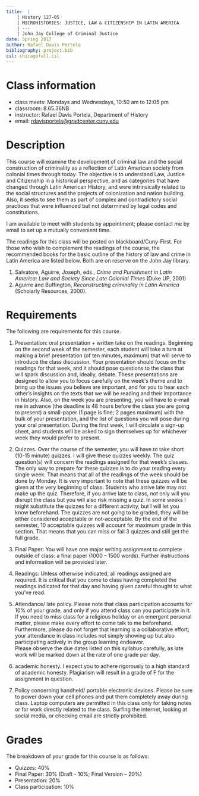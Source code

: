 ```yaml
---
title:  |
    | History 127-05
    | MICROHISTORIES: JUSTICE, LAW & CITIZENSHIP IN LATIN AMERICA
    | ---
    | John Jay College of Criminal Justice
date: Spring 2017
author: Rafael Davis Portela
bibliography: project.bib
csl: chicagofull.csl
---
```


# Class information
- class meets: Mondays and Wednesdays, 10:50 am to 12:05 pm
- classroom: 8.65.36NB
- instructor: Rafael Davis Portela, Department of History
- email: rdavisportela@gradcenter.cuny.edu

# Description
This course will examine the development of criminal law and the social construction of criminality as a reflection of Latin American society from colonial times through today. The objective is to understand Law, Justice and Citizenship in a historical perspective, and as categories that have changed through Latin American History, and were intrinsically related to the social structures and the projects of colonization and nation building. Also, it seeks to see them as part of complex and contradictory social practices that were influenced but not determined by legal codes and constitutions.

I am available to meet with students by appointment; please contact me by email to set up a mutually convenient time.

The readings for this class will be posted on blackboard/Cuny-First. For those who wish to complement the readings of the course, the recommended books for the basic outline of the history of law and crime in Latin America are listed below. Both are on reserve on the John Jay library.

1. Salvatore, Aguirre, Joseph, eds., *Crime and Punishment in Latin America: Law and Society 
Since Late Colonial Times* (Duke UP, 2001)
2. Aguirre and Buffington, *Reconstructing criminality in Latin America* (Scholarly Resources, 2000). 


# Requirements
The following are requirements for this course.

1. Presentation: oral presentation + written take on the readings. Beginning on the second week of the semester, each student will take a turn at making a brief presentation (of ten minutes, maximum) that will serve to introduce the class discussion. Your presentation should focus on the readings for that week, and it should pose questions to the class that will spark discussion and, ideally, debate. These presentations are designed to allow you to focus carefully on the week's theme and to bring up the issues you believe are important, and for you to hear each other’s insights on the texts that we will be reading and their importance in history. Also, on the week you are presenting, you will have to e-mail me in advance (the deadline is 48 hours before the class you are going to present) a small-paper (1 page is fine; 2 pages maximum) with the bulk of your presentation, and the list of questions you will pose during your oral presentation. During the first week, I will circulate a sign-up sheet, and students will be asked to sign themselves up for whichever week they would prefer to present.

2. Quizzes. Over the course of the semester, you will have to take short (10-15 minute) quizzes. I will give these quizzes weekly. The quiz question(s) will concern the readings assigned for that week’s classes. The only way to prepare for these quizzes is to do your reading every single week. That means that all of the readings of the week should be done by Monday. It is very important to note that these quizzes will be given at the very beginning of class. Students who arrive late may not make up the quiz. Therefore, if you arrive late to class, not only will you disrupt the class but you will also risk missing a quiz. In some weeks I might substitute the quizzes for a different activity, but I will let you know beforehand. The quizzes are not going to be graded, they will be either considered acceptable or not-acceptable. By the end of the semester, 10 acceptable quizzes will account for maximum grade in this section. That means that you can miss or fail 3 quizzes and still get the full grade.

3. Final Paper: You will have one major writing assignment to complete outside of class: a final paper (1000 – 1500 words). Further instructions and information will be provided later.

3. Readings: Unless otherwise indicated, all readings assigned are required.  It is critical that you come to class having completed the readings indicated for that day and having given careful thought to what you’ve read.

4. Attendance/ late policy.  Please note that class participation accounts for 10% of your grade, and only if you attend class can you participate in it. If you need to miss class for a religious holiday or an emergent personal matter, please make every effort to come talk to me beforehand. Furthermore, please do not forget that learning is a collaborative effort; your attendance in class includes not simply showing up but also participating actively in the group learning endeavor.  
Please observe the due dates listed on this syllabus carefully, as late work will be marked down at the rate of one grade per day.

5. academic honesty. I expect you to adhere rigorously to a high standard of academic honesty.  Plagiarism will result in a grade of F for the assignment in question.

6. Policy concerning handheld/ portable electronic devices.  Please be sure to power down your cell phones and put them completely away during class. Laptop computers are permitted in this class only for taking notes or for work directly related to the class. Surfing the internet, looking at social media, or checking email are strictly prohibited. 

# Grades

The breakdown of your grade for this course is as follows:
	
- Quizzes: 40%
- Final Paper: 30% (Draft - 10%; Final Version – 20%)
- Presentation: 20%
- Class participation: 10%